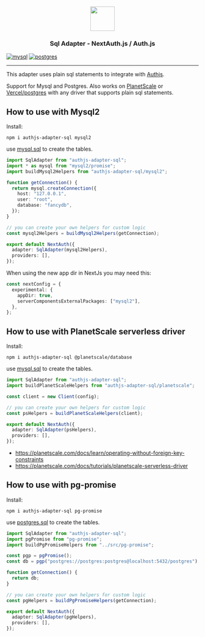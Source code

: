 <p align="center">
  <br/>
  <a href="https://authjs.dev" target="_blank">
    <img height="64px" src="https://authjs.dev/img/logo/logo-sm.png" />
  </a>
  <h3 align="center"><b>Sql Adapter</b> - NextAuth.js / Auth.js</a></h3>
</p>

[![mysql](https://github.com/roelandmoors/authjs-adapter-sql/actions/workflows/mysql_test.yml/badge.svg)](https://github.com/roelandmoors/authjs-adapter-sql/actions/workflows/mysql_test.yml)
[![postgres](https://github.com/roelandmoors/authjs-adapter-sql/actions/workflows/postgres_test.yml/badge.svg)](https://github.com/roelandmoors/authjs-adapter-sql/actions/workflows/postgres_test.yml)

---

This adapter uses plain sql statements to integrate with [Authjs](https://authjs.dev/).

Support for Mysql and Postgres. Also works on [PlanetScale](https://planetscale.com/) or [Vercel/postgres](https://github.com/vercel/storage/tree/main/packages/postgres) with any driver that supports plain sql statements.

## How to use with Mysql2

Install:

```
npm i authjs-adapter-sql mysql2
```

use [mysql.sql](mysql.sql) to create the tables.

```ts
import SqlAdapter from "authjs-adapter-sql";
import * as mysql from "mysql2/promise";
import buildMysql2Helpers from "authjs-adapter-sql/mysql2";

function getConnection() {
  return mysql.createConnection({
    host: "127.0.0.1",
    user: "root",
    database: "fancydb",
  });
}

// you can create your own helpers for custom logic
const mysql2Helpers = buildMysql2Helpers(getConnection);

export default NextAuth({
  adapter: SqlAdapter(mysql2Helpers),
  providers: [],
});
```

When using the new app dir in NextJs you may need this:

```ts
const nextConfig = {
  experimental: {
    appDir: true,
    serverComponentsExternalPackages: ["mysql2"],
  },
};
```

## How to use with PlanetScale serverless driver

Install:

```
npm i authjs-adapter-sql @planetscale/database
```

use [mysql.sql](mysql.sql) to create the tables.

```ts
import SqlAdapter from "authjs-adapter-sql";
import buildPlanetScaleHelpers from "authjs-adapter-sql/planetscale";

const client = new Client(config);

// you can create your own helpers for custom logic
const psHelpers = buildPlanetScaleHelpers(client);

export default NextAuth({
  adapter: SqlAdapter(psHelpers),
  providers: [],
});
```

- https://planetscale.com/docs/learn/operating-without-foreign-key-constraints
- https://planetscale.com/docs/tutorials/planetscale-serverless-driver

## How to use with pg-promise

Install:

```
npm i authjs-adapter-sql pg-promise
```

use [postgres.sql](postgres.sql) to create the tables.

```ts
import SqlAdapter from "authjs-adapter-sql";
import pgPromise from "pg-promise";
import buildPgPromiseHelpers from "../src/pg-promise";

const pgp = pgPromise();
const db = pgp("postgres://postgres:postgres@localhost:5432/postgres");

function getConnection() {
  return db;
}

// you can create your own helpers for custom logic
const pgHelpers = buildPgPromiseHelpers(getConnection);

export default NextAuth({
  adapter: SqlAdapter(pgHelpers),
  providers: [],
});
```
